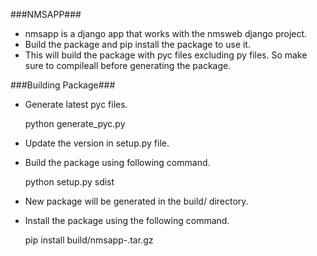 ###NMSAPP###

* nmsapp is a django app that works with the nmsweb django project.
* Build the package and pip install the package to use it.
* This will build the package with pyc files excluding py files. So make sure
  to compileall before generating the package.

###Building Package###
* Generate latest pyc files.

    python generate_pyc.py

* Update the version in setup.py file.
* Build the package using following command.
    
    python setup.py sdist

* New package will be generated in the build/ directory.
* Install the package using the following command.

    pip install build/nmsapp-<version>.tar.gz
